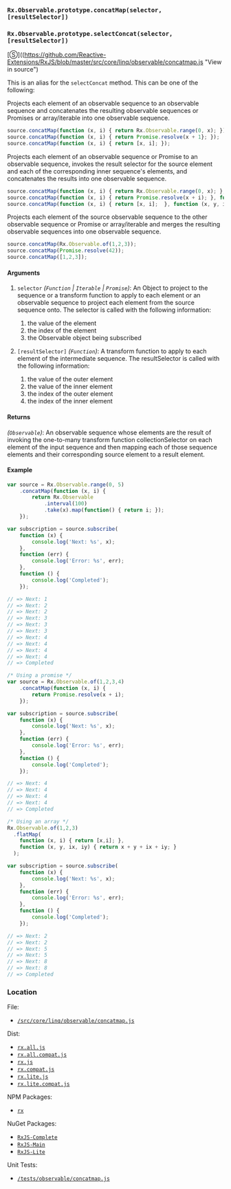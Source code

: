 ### `Rx.Observable.prototype.concatMap(selector, [resultSelector])`
### `Rx.Observable.prototype.selectConcat(selector, [resultSelector])`
[&#x24C8;]((https://github.com/Reactive-Extensions/RxJS/blob/master/src/core/linq/observable/concatmap.js "View in source")

This is an alias for the `selectConcat` method.  This can be one of the following:

Projects each element of an observable sequence to an observable sequence and concatenates the resulting observable sequences or Promises or array/iterable into one observable sequence.

```js
source.concatMap(function (x, i) { return Rx.Observable.range(0, x); });
source.concatMap(function (x, i) { return Promise.resolve(x + 1}; });
source.concatMap(function (x, i) { return [x, i]; });
```

Projects each element of an observable sequence or Promise to an observable sequence, invokes the result selector for the source element and each of the corresponding inner sequence's elements, and concatenates the results into one observable sequence.

```js
source.concatMap(function (x, i) { return Rx.Observable.range(0, x); }, function (x, y, ix, iy) { return x + y + ix + iy; });
source.concatMap(function (x, i) { return Promise.resolve(x + i); }, function (x, y, ix, iy) { return x + y + ix + iy; });
source.concatMap(function (x, i) { return [x, i];  }, function (x, y, ix, iy) { return x + y + ix + iy; });
```

Projects each element of the source observable sequence to the other observable sequence or Promise or array/iterable and merges the resulting observable sequences into one observable sequence.

 ```js
source.concatMap(Rx.Observable.of(1,2,3));
source.concatMap(Promise.resolve(42));
source.concatMap([1,2,3]);
 ```

#### Arguments
1. `selector` *(`Function` | `Iterable` | `Promise`)*:  An Object to project to the sequence or a transform function to apply to each element or an observable sequence to project each element from the source sequence onto.  The selector is called with the following information:
    1. the value of the element
    2. the index of the element
    3. the Observable object being subscribed

2. `[resultSelector]` *(`Function`)*: A transform function to apply to each element of the intermediate sequence.  The resultSelector is called with the following information:
    1. the value of the outer element
    2. the value of the inner element
    3. the index of the outer element
    4. the index of the inner element

#### Returns
*(`Observable`)*: An observable sequence whose elements are the result of invoking the one-to-many transform function collectionSelector on each element of the input sequence and then mapping each of those sequence elements and their corresponding source element to a result element.

#### Example
```js
var source = Rx.Observable.range(0, 5)
    .concatMap(function (x, i) {
        return Rx.Observable
            .interval(100)
            .take(x).map(function() { return i; });
    });

var subscription = source.subscribe(
    function (x) {
        console.log('Next: %s', x);
    },
    function (err) {
        console.log('Error: %s', err);
    },
    function () {
        console.log('Completed');
    });

// => Next: 1
// => Next: 2
// => Next: 2
// => Next: 3
// => Next: 3
// => Next: 3
// => Next: 4
// => Next: 4
// => Next: 4
// => Next: 4
// => Completed

/* Using a promise */
var source = Rx.Observable.of(1,2,3,4)
    .concatMap(function (x, i) {
        return Promise.resolve(x + i);
    });

var subscription = source.subscribe(
    function (x) {
        console.log('Next: %s', x);
    },
    function (err) {
        console.log('Error: %s', err);
    },
    function () {
        console.log('Completed');
    });

// => Next: 4
// => Next: 4
// => Next: 4
// => Next: 4
// => Completed

/* Using an array */
Rx.Observable.of(1,2,3)
  .flatMap(
    function (x, i) { return [x,i]; },
    function (x, y, ix, iy) { return x + y + ix + iy; }
  );

var subscription = source.subscribe(
    function (x) {
        console.log('Next: %s', x);
    },
    function (err) {
        console.log('Error: %s', err);
    },
    function () {
        console.log('Completed');
    });

// => Next: 2
// => Next: 2
// => Next: 5
// => Next: 5
// => Next: 8
// => Next: 8
// => Completed
```

### Location

File:
- [`/src/core/linq/observable/concatmap.js`](https://github.com/Reactive-Extensions/RxJS/blob/master/src/core/linq/observable/concatmap.js)

Dist:
- [`rx.all.js`](https://github.com/Reactive-Extensions/RxJS/blob/master/dist/rx.all.js)
- [`rx.all.compat.js`](https://github.com/Reactive-Extensions/RxJS/blob/master/dist/rx.all.compat.js)
- [`rx.js`](https://github.com/Reactive-Extensions/RxJS/blob/master/dist/rx.js)
- [`rx.compat.js`](https://github.com/Reactive-Extensions/RxJS/blob/master/dist/rx.compat.js)
- [`rx.lite.js`](https://github.com/Reactive-Extensions/RxJS/blob/master/rx.lite.js)
- [`rx.lite.compat.js`](https://github.com/Reactive-Extensions/RxJS/blob/master/rx.lite.compat.js)

NPM Packages:
- [`rx`](https://www.npmjs.org/package/rx)

NuGet Packages:
- [`RxJS-Complete`](http://www.nuget.org/packages/RxJS-Complete/)
- [`RxJS-Main`](http://www.nuget.org/packages/RxJS-Main/)
- [`RxJS-Lite`](http://www.nuget.org/packages/RxJS-Lite/)

Unit Tests:
- [`/tests/observable/concatmap.js`](https://github.com/Reactive-Extensions/RxJS/blob/master/tests/observable/concatmap.js)
